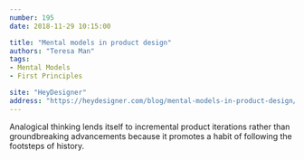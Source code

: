 ```yaml
---
number: 195
date: 2018-11-29 10:15:00

title: "Mental models in product design"
authors: "Teresa Man"
tags:
- Mental Models
- First Principles

site: "HeyDesigner"
address: "https://heydesigner.com/blog/mental-models-in-product-design/"
---
```


Analogical thinking lends itself to incremental product iterations rather than groundbreaking advancements because it promotes a habit of following the footsteps of history.
